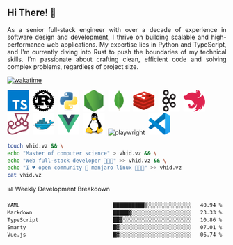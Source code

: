 ## Hi There! 👋

<p align="justify">
As a senior full-stack engineer with over a decade of experience in software design and development, I thrive on building scalable and high-performance web applications. My expertise lies in Python and TypeScript, and I'm currently diving into Rust to push the boundaries of my technical skills. I’m passionate about crafting clean, efficient code and solving complex problems, regardless of project size.
</p>

[![wakatime](https://wakatime.com/badge/user/b68591ab-22c5-4330-8827-a6e8ce37d9d8.svg)](https://wakatime.com/@b68591ab-22c5-4330-8827-a6e8ce37d9d8)

<div>
  <img src="https://github.com/devicons/devicon/blob/master/icons/typescript/typescript-original.svg" title="typescript" alt="typescript" width="50" height="50"/>&nbsp;
  <img src="https://github.com/devicons/devicon/blob/master/icons/rust/rust-original.svg" title="rust" alt="rust" width="50" height="50"/>&nbsp;
  <img src="https://github.com/devicons/devicon/blob/master/icons/python/python-original.svg" title="Python" alt="Python" width="50" height="50"/>&nbsp;
  <img src="https://github.com/devicons/devicon/blob/master/icons/nodejs/nodejs-original.svg" title="node-js" **alt="node-js" width="50" height="50"/>&nbsp;
  <img src="https://github.com/devicons/devicon/blob/master/icons/mongodb/mongodb-original.svg" title="mongodb" **alt="mongodb" width="50" height="50"/>&nbsp;
  <img src="https://github.com/devicons/devicon/blob/master/icons/redis/redis-original.svg" title="redis" **alt="redis" width="50" height="50"/>&nbsp;
  <img src="https://github.com/devicons/devicon/blob/master/icons/apachekafka/apachekafka-original.svg" title="apachekafka" **alt="apachekafka" width="50" height="50"/>&nbsp;
  <img src="https://github.com/devicons/devicon/blob/master/icons/nestjs/nestjs-original.svg" title="nestjs" **alt="nestjs" width="50" height="50"/>&nbsp;
  <img src="https://github.com/devicons/devicon/blob/master/icons/jest/jest-plain.svg" title="jest" **alt="jest" width="50" height="50"/>&nbsp;
  <img src="https://github.com/devicons/devicon/blob/master/icons/docker/docker-original.svg" title="docker" **alt="docker" width="50" height="50"/>&nbsp;
  <img src="https://github.com/devicons/devicon/blob/master/icons/vuejs/vuejs-original.svg" title="vuejs" **alt="vuejs" width="50" height="50"/>&nbsp;
  <img src="https://github.com/devicons/devicon/blob/master/icons/linux/linux-original.svg" title="linux" **alt="linux" width="50" height="50"/>&nbsp;
  <img src="https://playwright.dev/img/playwright-logo.svg" title="playwright" alt="playwright" width="60" height="60"/>&nbsp;
  <img src="https://github.com/devicons/devicon/blob/master/icons/vscode/vscode-original.svg" title="vscode" **alt="vscode" width="50" height="50"/>&nbsp;
</div>

```sh
touch vhid.vz && \
echo "Master of computer science" > vhid.vz && \
echo "Web full-stack developer 🙈🙉🙊" >> vhid.vz && \
echo "I ♥️ open community 🎯 manjaro linux 🎉🐍🥳" >> vhid.vz
cat vhid.vz
```
:bar_chart: Weekly Development Breakdown

<!--START_SECTION:waka-->

```txt
YAML                              ██████████▒░░░░░░░░░░░░░░   40.94 %
Markdown                          █████▓░░░░░░░░░░░░░░░░░░░   23.33 %
TypeScript                        ██▓░░░░░░░░░░░░░░░░░░░░░░   10.86 %
Smarty                            █▓░░░░░░░░░░░░░░░░░░░░░░░   07.01 %
Vue.js                            █▓░░░░░░░░░░░░░░░░░░░░░░░   06.74 %
```

<!--END_SECTION:waka-->
